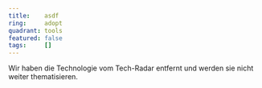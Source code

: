 ```yaml
---
title:    asdf  
ring:     adopt  
quadrant: tools
featured: false
tags:     []
---
```


Wir haben die Technologie vom Tech-Radar entfernt und werden sie nicht weiter thematisieren.
